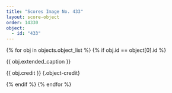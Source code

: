 ```yaml
---
title: "Scores Image No. 433"
layout: score-object
order: 14330
object:
  - id: "433"
---
```


{% for obj in objects.object_list %}
{% if obj.id == object[0].id %}

{{ obj.extended_caption }}

{{ obj.credit }} {.object-credit}

{% endif %}
{% endfor %}
